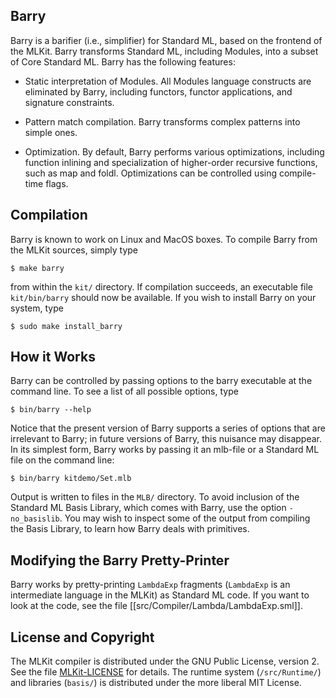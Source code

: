 ## Barry

Barry is a barifier (i.e., simplifier) for Standard ML, based on the
frontend of the MLKit. Barry transforms Standard ML, including
Modules, into a subset of Core Standard ML. Barry has the following
features:

* Static interpretation of Modules. All Modules language constructs
  are eliminated by Barry, including functors, functor applications,
  and signature constraints.

* Pattern match compilation. Barry transforms complex patterns into
  simple ones.

* Optimization. By default, Barry performs various optimizations,
  including function inlining and specialization of higher-order
  recursive functions, such as map and foldl. Optimizations can be
  controlled using compile-time flags.

## Compilation

Barry is known to work on Linux and MacOS boxes. To compile Barry from
the MLKit sources, simply type

    $ make barry

from within the `kit/` directory. If compilation succeeds, an executable
file `kit/bin/barry` should now be available. If you wish to install
Barry on your system, type

    $ sudo make install_barry

## How it Works

Barry can be controlled by passing options to the barry executable at
the command line. To see a list of all possible options, type

    $ bin/barry --help

Notice that the present version of Barry supports a series of options
that are irrelevant to Barry; in future versions of Barry, this
nuisance may disappear. In its simplest form, Barry works by passing
it an mlb-file or a Standard ML file on the command line:

    $ bin/barry kitdemo/Set.mlb

Output is written to files in the `MLB/` directory. To avoid inclusion of
the Standard ML Basis Library, which comes with Barry, use the option
`-no_basislib`. You may wish to inspect some of the output from
compiling the Basis Library, to learn how Barry deals with primitives.

## Modifying the Barry Pretty-Printer

Barry works by pretty-printing `LambdaExp` fragments (`LambdaExp` is an
intermediate language in the MLKit) as Standard ML code. If you want
to look at the code, see the file [[src/Compiler/Lambda/LambdaExp.sml]].

## License and Copyright

The MLKit compiler is distributed under the GNU Public License,
version 2. See the file [MLKit-LICENSE](/doc/license/MLKit-LICENSE)
for details. The runtime system (`/src/Runtime/`) and libraries
(`basis/`) is distributed under the more liberal MIT License.

